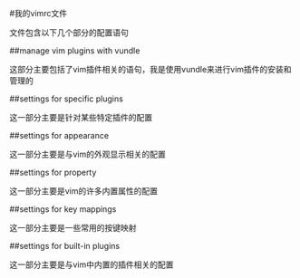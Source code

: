 #我的vimrc文件

文件包含以下几个部分的配置语句

##manage vim plugins with vundle

这部分主要包括了vim插件相关的语句，我是使用vundle来进行vim插件的安装和管理的

##settings for specific plugins

这一部分主要是针对某些特定插件的配置

##settings for appearance

这一部分主要是与vim的外观显示相关的配置

##settings for property

这一部分主要是vim的许多内置属性的配置

##settings for key mappings

这一部分主要是一些常用的按键映射

##settings for built-in plugins

这一部分主要是与vim中内置的插件相关的配置
